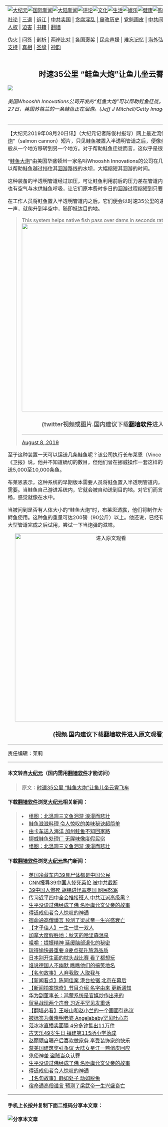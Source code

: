 <a name="1" id="1" target="_blank"></a><span id="1"></span>
<table border="0"><tr><td colspan="2" VALIGN=TOP><a href="https://github.com/clgbyu263/djy/blob/master/gb/nsc413.md#1"><img src="https://raw.githubusercontent.com/clgbyu263/www/master/t/djy/1.jpg" title="大纪元"></a><a href="https://github.com/clgbyu263/djy/blob/master/gb/n24hr.md#1"><img src="https://raw.githubusercontent.com/clgbyu263/www/master/t/djy/3.jpg" title="国际新闻"></a><a href="https://github.com/clgbyu263/djy/blob/master/gb/nsc413.md#1"><img src="https://raw.githubusercontent.com/clgbyu263/www/master/t/djy/4.jpg" title="大陆新闻"></a><a href="https://github.com/clgbyu263/djy/blob/master/gb/news392.md#1"><img src="https://raw.githubusercontent.com/clgbyu263/www/master/t/djy/5.jpg" title="评论"></a><a href="https://github.com/clgbyu263/djy/blob/master/gb/news2007.md#1"><img src="https://raw.githubusercontent.com/clgbyu263/www/master/t/djy/6.jpg" title="文化"></a><a href="https://github.com/clgbyu263/djy/blob/master/gb/news2008.md#1"><img src="https://raw.githubusercontent.com/clgbyu263/www/master/t/djy/7.jpg" title="生活"></a><a href="https://github.com/clgbyu263/djy/blob/master/gb/ncyule.md#1"><img src="https://raw.githubusercontent.com/clgbyu263/www/master/t/djy/8.jpg" title="娱乐"></a><a href="https://github.com/clgbyu263/djy/blob/master/gb/nsc1002.md#1"><img src="https://raw.githubusercontent.com/clgbyu263/www/master/t/djy/9.jpg" title="健康"><a href="https://www.youlucky.com"><img src="https://raw.githubusercontent.com/clgbyu263/www/master/t/djy/10.jpg" title="购物"></a><a href="https://www.supportepoch.org/donation?utm_medium=epochtimes&utm_source=referral&utm_campaign=donate_button_djyhomepage"><img src="https://raw.githubusercontent.com/clgbyu263/www/master/t/djy/12.jpg" title="捐款"></a></td></tr>
<tr><td colspan="2" VALIGN=TOP><a target="_blank" href="https://github.com/rdngdq252/djy/blob/master/gb/9p.md#1">社论</a> | <a target="_blank" href="https://github.com/clgbyu263/djy/blob/master/gb/nf5657.md#1">三退</a> | <a target="_blank" href="https://github.com/clgbyu263/djy/blob/master/gb/nf6123.md#1">诉江</a> | <a target="_blank" href="https://github.com/clgbyu263/djy/blob/master/gb/nf1176117.md#1">中共卖国</a> | <a target="_blank" href="https://github.com/clgbyu263/djy/blob/master/gb/nf5773.md#1">贪腐淫乱 | <a target="_blank" href="https://github.com/clgbyu263/djy/blob/master/gb/nf1176115.md#1">窜改历史</a> | <a target="_blank" href="https://github.com/clgbyu263/djy/blob/master/gb/nf1176107.md#1">党魁画皮</a> | <a target="_blank" href="https://github.com/clgbyu263/djy/blob/master/gb/nf1320400.md#1">中共间谍</a> | <a target="_blank" href="https://github.com/clgbyu263/djy/blob/master/gb/nf1176114.md#1">破坏传统</a> | <a target="_blank" href="https://github.com/clgbyu263/djy/blob/master/gb/nf5287.md#1">恶贯满盈</a> | <a target="_blank" href="https://github.com/clgbyu263/djy/blob/master/gb/ncid278.md#1">人权</a> | <a target="_blank" href="https://github.com/clgbyu263/djy/blob/master/gb/nf1176111.md#1">迫害</a> | <a target="_blank" href="https://github.com/clgbyu263/djy/blob/master/gb/nf1235328.md#1">书籍</a> | <a target="_blank" href="https://github.com/clgbyu263/www/blob/master/README.md?zsrh#1">翻墙</a></p><p><a target="_blank" href="https://github.com/clgbyu263/djy/blob/master/gb/nf5562.md#1">伪火</a> | <a target="_blank" href="https://github.com/clgbyu263/djy/blob/master/gb/nf4378.md#1">问答</a> | <a target="_blank" href="https://github.com/clgbyu263/djy/blob/master/gb/nf5792.md#1">剖析</a> | <a target="_blank" href="https://github.com/clgbyu263/djy/blob/master/gb/nf5735.md#1">两岸比对</a> | <a target="_blank" href="https://github.com/clgbyu263/djy/blob/master/gb/nf6119.md#1">各国褒奖</a> | <a target="_blank" href="https://github.com/clgbyu263/djy/blob/master/gb/nf6120.md#1">民众声援</a> | <a target="_blank" href="https://github.com/clgbyu263/djy/blob/master/gb/nf1188594.md#1">难忘记忆</a> | <a target="_blank" href="https://github.com/clgbyu263/djy/blob/master/gb/nf3180.md#1">海外弘传</a> | <a target="_blank" href="https://github.com/clgbyu263/djy/blob/master/gb/nf5410.md#1">万人上访</a> | <a target="_blank" href="https://github.com/clgbyu263/ntdtv/blob/master/gb/prog1530_1.md#1">和平抗议</a> | <a target="_blank" href="https://github.com/clgbyu263/djy/blob/master/gb/nf4386.md#1">支持</a> | <a target="_blank" href="https://github.com/clgbyu263/djy/blob/master/gb/nf4389.md#1">真相</a> | <a target="_blank" href="https://github.com/clgbyu263/djy/blob/master/gb/nf5790.md#1">圣缘</a> | <a target="_blank" href="https://github.com/clgbyu263/djy/blob/master/gb/nf4786.md#1">神韵</a></td></tr>
<tr><td VALIGN=TOP width="626"><h2 align=center>时速35公里 “鲑鱼大炮”让鱼儿坐云霄飞车</h2>
<img src="http://i.epochtimes.com/assets/uploads/2019/08/GettyImages-457947984-600x400.jpg" />
<h6>美国Whooshh Innovations公司开发的“鲑鱼大炮”可以帮助鲑鱼迁徙。图为2014年10月27日，英国苏格兰的一条鲑鱼正在洄游。(Jeff J Mitchell/Getty Images)
</h6>
<hr>
<p>【大纪元2019年08月20日讯】（大纪元记者陈俊村报导）网上最近流传一段“<a href="https://github.com/clgbyu263/djy/blob/master/gb/tag/%E9%B2%91%E9%B1%BC.md">鲑鱼</a><a href="https://github.com/clgbyu263/djy/blob/master/gb/tag/%E5%A4%A7%E7%82%AE.md">大炮</a>”（salmon cannon）短片，只见鲑鱼被置入半透明管道之后，便像坐云霄飞车（过山车）般从一个地方移转到另一个地方。对于帮助鲑鱼迁徙而言，这似乎是很方便的装备。</p>
<p>“<a href="https://github.com/clgbyu263/djy/blob/master/gb/tag/%E9%B2%91%E9%B1%BC.md">鲑鱼</a><a href="https://github.com/clgbyu263/djy/blob/master/gb/tag/%E5%A4%A7%E7%82%AE.md">大炮</a>”由美国华盛顿州一家名叫Whooshh Innovations的公司在几年前开发而成。它可以帮助鲑鱼越过挡住其<a href="https://github.com/clgbyu263/djy/blob/master/gb/tag/%E6%B4%84%E6%B8%B8.md">洄游</a>路线的水坝，大幅缩短其洄游的时间。</p>
<p>这种装备的半透明管道经过加压，可让鲑鱼利用前后的压力差在管道内迅速移动，而管道内也有空气与水供鲑鱼呼吸，让它们原本费时多日的<a href="https://github.com/clgbyu263/djy/blob/master/gb/tag/%E6%B4%84%E6%B8%B8.md">洄游</a>过程缩短到只要几秒钟。</p>
<p>在工作人员将鲑鱼置入半透明管道内之后，它们便会以时速35公里的速度向前冲刺，“咻”的一声，就爬升到半空中，随即抵达目的地。</p>
</p>
<blockquote class="twitter-tweet">
<p dir="ltr" lang="en">This system helps native fish pass over dams in seconds rather than day <a href="https://t.co/aAmhHArjPg"></a><img width="600" src="https://raw.githubusercontent.com/clgbyu263/www/master/t/ntdtv/twitter.jpg" ><h3 align=center>(twitter视频或图片.国内建议下载<a href="https://git.io/JesJV">翻墙软件</a>进入原文观看)</h3><hr><a href="aAmhHArjPg</a></p>
<p>— Dr. Kash Sirinanda (@kashthefuturist) <a href="https://twitter.com/kashthefuturist/status/1159610222148669440?ref_src=twsrc%5Etfw">August 8, 2019</a></p></blockquote>
<p><a async src="https://platform.twitter.com/widgets.js" charset="utf-8"></a>
<p>至于这种装置一天可以运送几条鲑鱼呢？该公司执行长布莱恩（Vince Bryant）告诉英国《卫报》说，他并不知道确切的数目，但他们曾在挪威操作一套这样的系统，它一天可以运送5,000至10,000条鱼。</p>
<p>布莱恩表示，这种系统的早期版本需要人员将鲑鱼置入半透明管道内，但现在的版本已经不需要。当鲑鱼自己游进系统内，它就会被自动送到目的地。对它们而言，它们在滑行时很流畅，感觉就像在水中。</p>
<p>当被问到是否有人体大小的“鲑鱼大炮”时，布莱恩透露，他们将制作大一点的管道，以便供鲟鱼使用。这种鱼的重量可达200磅（90公斤）以上。他还说，已经有很多志愿者想在这种大型管道完成之后试用，尝试一下当炮弹的滋味。</p>
<p><center><a src=""></a><a href="https://git.io/fjFxc"><img width="600" src="https://raw.githubusercontent.com/clgbyu263/djy/master/gb/300/djtsp.jpg" title="进入原文观看"  alt="进入原文观看"></a><h3 align=center>(视频.国内建议下载<a href="https://git.io/JesJV">翻墙软件</a>进入原文观看)</h3><hr><a src="https://www.youtube.com/embed/xIB2616zcLk" width="600" b="338" frameborder="0" allowfullscreen="allowfullscreen"></a></center><center><a class="no-margin" src="https://vs.youmaker.com/2019/0904/b267ac1a-ccfb-4150-61be-60af8c726267?r=16x9&amp;s=1280x720&amp;d=61" width="600" b="338" frameborder="0" allowfullscreen="allowfullscreen"></a></center>责任编辑：茉莉</p>
<hr>

#### 本文转自<a href="http://www.epochtimes.com">大纪元</a>（国内需用<a href="https://git.io/JesJV">翻墙软件</a>才能访问）
> 原文：<a href="http://www.epochtimes.com/gb\19\8\20\n11464723.htm">时速35公里 “鲑鱼大炮”让鱼儿坐云霄飞车</a>
#### 下载<a href="https://git.io/JesJV">翻墙软件</a>浏览<a href="http://www.epochtimes.com">大纪元</a>相关新闻：
> <li><a href="http://www.epochtimes.com/gb/18/10/22/n10799996.htm">组图：北温观三文鱼洄游 浪漫而悲壮</a></li>
> <li><a href="http://www.epochtimes.com/gb/18/6/18/n10494002.htm">鲑鱼滋滋料理 令人惊叹的美味秘诀超简单</a></li>
> <li><a href="http://www.epochtimes.com/gb/18/1/3/n10018963.htm">由卡车送入海洋 加州鲑鱼不知回家路</a></li>
> <li><a href="http://www.epochtimes.com/gb/17/11/15/n9841338.htm">挪威鲑鱼处理厂 无腥味像度假民宿</a></li>
> <li><a href="https://github.com/clgbyu263/djy/blob/master/gb/18/10/22/n10799996.md">组图：北温观三文鱼洄游 浪漫而悲壮</a></li>

#### 下载<a href="https://git.io/JesJV">翻墙软件</a>浏览<a href="http://www.epochtimes.com">大纪元</a>热门新闻：
> <li><a href="http://www.epochtimes.com/gb/19/10/24/n11609247.htm">英国冷藏车内39具尸体都是中国公民</a></li>
> <li><a href="http://www.epochtimes.com/gb/19/10/24/n11609987.htm">CNN报导39中国人惨死英伦 被中共截断</a></li>
> <li><a href="http://www.epochtimes.com/gb/19/10/24/n11609863.htm">39中国人惨死 胡锡进怪罪英国 网民怒骂</a></li>
> <li><a href="http://www.epochtimes.com/gb/19/10/24/n11610161.htm">传习近平四中全会推接班人 中共江派高级黑？</a></li>
> <li><a href="http://www.epochtimes.com/gb/19/10/3/n11565683.htm">生平没读过佛经成了佛  名臣虞允文父亲的故事</a></li>
> <li><a href="http://www.epochtimes.com/gb/19/10/14/n11588372.htm">得道成仙者令人惊叹的神通</a></li>
> <li><a href="http://www.epochtimes.com/gb/19/10/14/n11587545.htm">宿命通高僧谶言 预测了梁武帝一生兴盛衰亡</a></li>
> <li><a href="http://www.epochtimes.com/gb/19/10/17/n11594823.htm">【才子佳人】一生一世一双人</a></li>
> <li><a href="http://www.epochtimes.com/gb/19/10/23/n11607786.htm">加拿大度假胜地：秋天的哈里森温泉</a></li>
> <li><a href="http://www.epochtimes.com/gb/19/10/24/n11610305.htm">咀嚼：提振精神 延缓脑部退化的秘密</a></li>
> <li><a href="http://www.epochtimes.com/gb/19/10/24/n11608974.htm">玩得愉快最重要 8要点提升旅游品质</a></li>
> <li><a href="http://www.epochtimes.com/gb/19/10/25/n11611127.htm">日本别开生面的枕头战比赛 看了都想玩</a></li>
> <li><a href="http://www.epochtimes.com/gb/19/10/25/n11612123.htm">谁说德国人不幽默 瞧瞧他们的搞笑地名</a></li>
> <li><a href="http://www.epochtimes.com/gb/18/8/27/n10670186.htm">【名句故事】人弃我取 人取我与</a></li>
> <li><a href="http://www.epochtimes.com/gb/19/10/23/n11607481.htm">【新闻看点】陈同佳案 港台拉锯 北京在幕后</a></li>
> <li><a href="http://www.epochtimes.com/gb/19/10/21/n11603269.htm">【新闻拍案惊奇】节目介绍 名字由来 更新通知</a></li>
> <li><a href="http://www.epochtimes.com/gb/19/10/23/n11607886.htm">华为副董事长：鸿蒙系统是官媒炒作出来的</a></li>
> <li><a href="http://www.epochtimes.com/gb/19/10/21/n11601361.htm">贸易战现两个声音 习近平罕见发重话</a></li>
> <li><a href="http://www.epochtimes.com/gb/19/10/23/n11605898.htm">【翻墙必看】王岐山和赵小兰的一个画面引热议</a></li>
> <li><a href="http://www.epochtimes.com/gb/19/10/22/n11605693.htm">被标签为黄晓明老婆 Angelababy罕见吐心声</a></li>
> <li><a href="http://www.epochtimes.com/gb/19/10/22/n11605514.htm">范冰冰直播卖面膜 4分多钟售出11万件</a></li>
> <li><a href="http://www.epochtimes.com/gb/19/10/23/n11607703.htm">古天乐49岁生日 捐建第115所小学落成</a></li>
> <li><a href="http://www.epochtimes.com/gb/19/10/23/n11607896.htm">赵丽颖自曝产后喜欢做家务 享受装饰家的快乐</a></li>
> <li><a href="http://www.epochtimes.com/gb/19/10/23/n11607435.htm">获美国建筑奖引争议 大陆女星江一燕俏皮回应</a></li>
> <li><a href="http://www.epochtimes.com/gb/11/7/10/n3311274.htm">鬼使神差 盗贼当众认罪</a></li>
> <li><a href="http://www.epochtimes.com/gb/19/10/3/n11565683.htm">生平没读过佛经成了佛  名臣虞允文父亲的故事</a></li>
> <li><a href="http://www.epochtimes.com/gb/19/10/14/n11588372.htm">得道成仙者令人惊叹的神通</a></li>
> <li><a href="http://www.epochtimes.com/gb/18/10/30/n10818650.htm">【名句故事】静如处子 动如脱兔</a></li>
> <li><a href="http://www.epochtimes.com/gb/19/10/14/n11587545.htm">宿命通高僧谶言 预测了梁武帝一生兴盛衰亡</a></li>
<hr>

#### 手机上长按并复制下面二维码分享本文章：<br><br><img src="http://www.hehaibao.com/qr/index.php?m=1&e=L&p=10&t=&d=https://github.com/clgbyu263/djy/blob/master/gb/19/8/20/n11464723.md%231" title="分享本文章"></td><td VALIGN=TOP><a href="https://github.com/clgbyu263/djy/blob/master/gb/16/1/21/n4622075.md?dfh#1" target="_blank"><img src="https://raw.githubusercontent.com/clgbyu263/djy/master/gb/300/wei-f1.jpg" title="中共的伪火骗局"  alt="中共的伪火骗局"></a><br><a href="https://github.com/clgbyu263/www/blob/master/README.md?dfh#9" target="_blank"><img src="https://raw.githubusercontent.com/clgbyu263/djy/master/gb/300/yong-h.jpg" title="永恒的见证"  alt="永恒的见证"></a><br><a href="https://github.com/clgbyu263/djy/blob/master/gb/13/9/29/n3974789.md?dfh#1" target="_blank"><img src="https://raw.githubusercontent.com/clgbyu263/djy/master/gb/300/shang-lnz.jpg" title="善良女子被中共投男牢"  alt="善良女子被中共投男牢"></a><br><a href="https://github.com/clgbyu263/djy/blob/master/gb/16/3/16/n4663449.md?dfh#1" target="_blank"><img src="https://raw.githubusercontent.com/clgbyu263/djy/master/gb/300/huo-z3.jpg" title="警卫目击活摘器官"  alt="警卫目击活摘器官"></a><br><a href="https://github.com/clgbyu263/djy/blob/master/gb/16/8/7/n8177641.md?dfh#1" target="_blank"><img src="https://raw.githubusercontent.com/clgbyu263/djy/master/gb/300/huo-z4.jpg" title="证人描述活摘恐怖"  alt="证人描述活摘恐怖"></a><br><a href="https://github.com/clgbyu263/djy/blob/master/gb/10/4/19/n2881569.md?dfh#1" target="_blank"><img src="https://raw.githubusercontent.com/clgbyu263/djy/master/gb/300/huo-z1.jpg" title="揭开活摘器官黑幕"  alt="揭开活摘器官黑幕"></a><br><a href="https://github.com/clgbyu263/djy/blob/master/gb/10/11/7/n3077476.md?dfh#1" target="_blank"><img src="https://raw.githubusercontent.com/clgbyu263/djy/master/gb/300/ma-ks.jpg" title="马克思的成魔之路"  alt="马克思的成魔之路"></a><br><a href="https://github.com/clgbyu263/djy/blob/master/gb/14/6/9/n4173977.md?dfh#1" target="_blank"><img src="https://raw.githubusercontent.com/clgbyu263/djy/master/gb/300/chang-zs.jpg" title="藏字石 蕴天机"  alt="藏字石 蕴天机"></a><br><a href="https://github.com/clgbyu263/djy/blob/master/gb/18/5/10/n10381511.md?dfh#1" target="_blank"><img src="https://raw.githubusercontent.com/clgbyu263/djy/master/gb/300/st1.jpg" title="关注3亿人三退"  alt="关注3亿人三退"></a><br><a href="https://github.com/clgbyu263/djy/blob/master/gb/18/3/21/n10237682.md?dfh#1" target="_blank"><img src="https://raw.githubusercontent.com/clgbyu263/djy/master/gb/300/jie-t.jpg" title="解体中共复兴中华"  alt="解体中共复兴中华"></a><br><a href="https://github.com/clgbyu263/djy/blob/master/gb/9/2/9/n2422991.md?dfh#1" target="_blank"><img src="https://raw.githubusercontent.com/clgbyu263/djy/master/gb/300/gao-zs.jpg" title="中共迫害良心律师"  alt="中共迫害良心律师"></a><br><a href="https://github.com/clgbyu263/djy/blob/master/gb/18/12/9/n10900044.md?dfh#1" target="_blank"><img src="https://raw.githubusercontent.com/clgbyu263/djy/master/gb/300/sj1.jpg" title="303万人举报江泽民"  alt="303万人举报江泽民"></a><br><a href="https://github.com/clgbyu263/djy/blob/master/gb/18/8/28/n10672014.md?dfh#1" target="_blank"><img src="https://raw.githubusercontent.com/clgbyu263/djy/master/gb/300/sj2.jpg" title="这些官员为何起诉江泽民"  alt="这些官员为何起诉江泽民"></a><br><a href="https://github.com/clgbyu263/djy/blob/master/gb/8/12/18/n2367165.md?dfh#1" target="_blank"><img src="https://raw.githubusercontent.com/clgbyu263/djy/master/gb/300/liangan.jpg" title="海峡两岸的强烈对比"  alt="海峡两岸的强烈对比"></a><br><a href="https://github.com/clgbyu263/djy/blob/master/gb/15/5/5/n4427238.md?dfh#1" target="_blank"><img src="https://raw.githubusercontent.com/clgbyu263/djy/master/gb/300/jia-ndzl.jpg" title="加拿大总理的贺信"  alt="加拿大总理的贺信"></a><br><a href="https://github.com/clgbyu263/djy/blob/master/gb/11/6/17/n3289382.md?dfh#1" target="_blank"><img src="https://raw.githubusercontent.com/clgbyu263/djy/master/gb/300/xiao-wd.jpg" title="探寻真相兼听则明"  alt="探寻真相兼听则明"></a><br><a href="https://github.com/clgbyu263/djy/blob/master/gb/18/10/27/n10812623.md?dfh#1" target="_blank"><img src="https://raw.githubusercontent.com/clgbyu263/djy/master/gb/300/yindu.jpg" title="印度媒体报道东方"  alt="印度媒体报道东方"></a><br><a href="https://github.com/clgbyu263/djy/blob/master/gb/18/6/9/n10469652.md?dfh#1" target="_blank"><img src="https://raw.githubusercontent.com/clgbyu263/djy/master/gb/300/xie-j.jpg" title="不一样的海外校园"  alt="不一样的海外校园"></a><br><a href="https://github.com/clgbyu263/djy/blob/master/gb/7/4/5/n1669415.md?dfh#1" target="_blank"><img src="https://raw.githubusercontent.com/clgbyu263/djy/master/gb/300/li-up.jpg" title="从大师到徒弟的传奇"  alt="从大师到徒弟的传奇"></a><br><a href="https://github.com/clgbyu263/djy/blob/master/gb/17/5/26/n9191512.md?dfh#1" target="_blank"><img src="https://raw.githubusercontent.com/clgbyu263/djy/master/gb/300/zfl2.jpg" title="亿万人与东方一本奇书"  alt="亿万人与东方一本奇书"></a><br><a href="https://github.com/clgbyu263/djy/blob/master/gb/13/11/27/n4020290.md?dfh#1" target="_blank"><img src="https://raw.githubusercontent.com/clgbyu263/djy/master/gb/300/zhen-h.jpg" title="大陆见不到的震撼场面"  alt="大陆见不到的震撼场面"></a><br><a href="https://github.com/clgbyu263/djy/blob/master/gb/15/7/17/n4482910.md?dfh#1" target="_blank"><img src="https://raw.githubusercontent.com/clgbyu263/djy/master/gb/300/dalu-sk.jpg" title="人心向善 大陆当初盛况"  alt="人心向善 大陆当初盛况"></a><br><a href="https://github.com/clgbyu263/djy/blob/master/gb/9/10/15/n2689419.md?dfh#1" target="_blank"><img src="https://raw.githubusercontent.com/clgbyu263/djy/master/gb/300/zfl1.jpg" title="追寻真理 这书讲什么"  alt="追寻真理 这书讲什么"></a><br><a href="https://github.com/clgbyu263/www/blob/master/README.md?dfh#1" target="_blank"><img src="https://raw.githubusercontent.com/clgbyu263/djy/master/gb/300/fq1.jpg" title="下载免费翻墙软件"  alt="下载免费翻墙软件"></a><br></td></tr></table>
